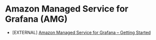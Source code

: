 # Amazon Managed Service for Grafana (AMG)


- [EXTERNAL] [Amazon Managed Service for Grafana – Getting Started](https://aws.amazon.com/blogs/mt/amazon-managed-grafana-getting-started/)
